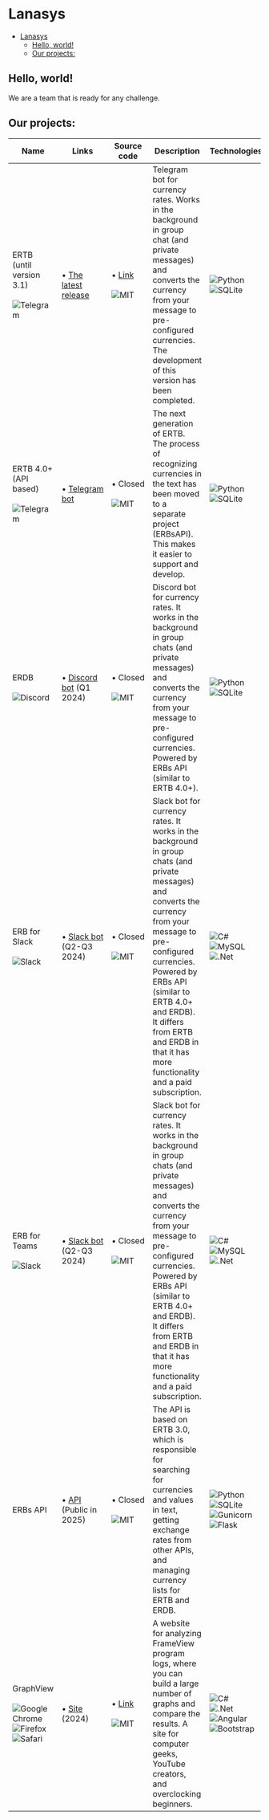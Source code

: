 # Lanasys
- [Lanasys](#lanasys)
  - [Hello, world!](#hello-world)
  - [Our projects:](#our-projects)

## Hello, world!
We are a team that is ready for any challenge.
## Our projects:
| Name                                                                                                                                                                                                                                                                                                                                                                | Links                                                                                                                                                                      | Source code                                                                                                                     | Description                                                                                                                                                                                                                                                                                                            | Technologies                                                                                                                                                                                                                                                                                                                                                                                                                                       | Status&nbsp;&nbsp;&nbsp;&nbsp;&nbsp;&nbsp;&nbsp;&nbsp;&nbsp;&nbsp;&nbsp;&nbsp;                                                                                                                                                 |
| ------------------------------------------------------------------------------------------------------------------------------------------------------------------------------------------------------------------------------------------------------------------------------------------------------------------------------------------------------------------- | -------------------------------------------------------------------------------------------------------------------------------------------------------------------------- | ------------------------------------------------------------------------------------------------------------------------------- | ---------------------------------------------------------------------------------------------------------------------------------------------------------------------------------------------------------------------------------------------------------------------------------------------------------------------- | -------------------------------------------------------------------------------------------------------------------------------------------------------------------------------------------------------------------------------------------------------------------------------------------------------------------------------------------------------------------------------------------------------------------------------------------------- | ------------------------------------------------------------------------------------------------------------------------------------------------------------------------------------------------------ |
| ERTB (until version 3.1)<br><br>![Telegram](https://img.shields.io/badge/Telegram-2CA5E0?style=flat-square&logo=telegram&logoColor=white)                                                                                                                                                                                                                           | &bull;&nbsp;[The latest release](https://github.com/Lanasys/exchange-rates-tg-bot/releases/tag/3.0.0r1) | &bull;&nbsp;[Link](https://github.com/Lanasys/exchange-rates-tg-bot)<br><br>![MIT](https://badgen.net/static/license/MIT/green) | Telegram bot for currency rates. Works in the background in group chat (and private messages) and converts the currency from your message to pre-configured currencies. The development of this version has been completed.                                                                                            | ![Python](https://img.shields.io/badge/python-3670A0?style=flat-square&logo=python&logoColor=ffdd54)<br>![SQLite](https://img.shields.io/badge/sqlite-%2307405e.svg?style=flat-square&logo=sqlite&logoColor=white)                                                                                                                                                                                                                                 | ![Status](https://badgen.net/static/Status/Legacy/blue)<br>![Development](https://badgen.net/static/Development/Finished/blue)<br>![Support](https://badgen.net/static/Support/No/red)             |
| ERTB 4.0+ (API based)<br><br>![Telegram](https://img.shields.io/badge/Telegram-2CA5E0?style=flat-square&logo=telegram&logoColor=white)                                                                                                                                                                                                                              | &bull;&nbsp;[Telegram bot](https://t.me/exchange_rates_vsk_bot)                                                                                                                                   | &bull;&nbsp;Closed<br> <br>![MIT](https://badgen.net/static/license/MIT/green)                                                  | The next generation of ERTB. The process of recognizing currencies in the text has been moved to a separate project (ERBsAPI). This makes it easier to support and develop.                                                                                                                                            | ![Python](https://img.shields.io/badge/python-3670A0?style=flat-square&logo=python&logoColor=ffdd54)<br>![SQLite](https://img.shields.io/badge/sqlite-%2307405e.svg?style=flat-square&logo=sqlite&logoColor=white)                                                                                                                                                                                                                                 | ![Status](https://badgen.net/static/Status/Active/green)<br>![Development](https://badgen.net/static/Development/Just%20a%20fixes/green)<br>![Support](https://badgen.net/static/Support/Yes/green)    |
| ERDB<br><br>![Discord](https://img.shields.io/badge/Discord-%235865F2.svg?style=flat-square&logo=discord&logoColor=white)                                                                                                                                                                                                                                           | &bull;&nbsp;[Discord bot]() (Q1 2024)                                                                                                                                      | &bull;&nbsp;Closed<br> <br>![MIT](https://badgen.net/static/license/MIT/green)                                                  | Discord bot for currency rates. It works in the background in group chats (and private messages) and converts the currency from your message to pre-configured currencies. Powered by ERBs API (similar to ERTB 4.0+).                                                                                                 | ![Python](https://img.shields.io/badge/python-3670A0?style=flat-square&logo=python&logoColor=ffdd54)<br>![SQLite](https://img.shields.io/badge/sqlite-%2307405e.svg?style=flat-square&logo=sqlite&logoColor=white)                                                                                                                                                                                                                                 | ![Status](https://badgen.net/static/Status/Work%20in%20progress/blue)<br>![Development](https://badgen.net/static/Development/Active/green)<br>![Support](https://badgen.net/static/Support/No/red) |
| ERB for Slack<br><br>![Slack](https://img.shields.io/badge/Slack-4A154B?style=flat-square&logo=slack&logoColor=white)                                                                                                                                                                                                                                              | &bull;&nbsp;[Slack bot]() (Q2-Q3 2024)                                                                                                                                     | &bull;&nbsp;Closed<br> <br>![MIT](https://badgen.net/static/license/MIT/green)                                                  | Slack bot for currency rates. It works in the background in group chats (and private messages) and converts the currency from your message to pre-configured currencies. Powered by ERBs API (similar to ERTB 4.0+ and ERDB). It differs from ERTB and ERDB in that it has more functionality and a paid subscription. | ![C#](https://img.shields.io/badge/c%23-%23239120.svg?style=flat-square&logo=csharp&logoColor=white)<br>![MySQL](https://img.shields.io/badge/mysql-%2300f.svg?style=flat-square&logo=mysql&logoColor=white)<br>![.Net](https://img.shields.io/badge/.NET-5C2D91?style=flat-square&logo=.net&logoColor=white)                                                                                                                                                                                                                                                                                                                                               | ![Status](https://badgen.net/static/Status/Work%20in%20progress/blue)<br>![Development](https://badgen.net/static/Development/Prending/orange)<br>![Support](https://badgen.net/static/Support/No/red) |
| ERB for Teams<br><br>![Slack](https://img.shields.io/badge/Teams-464EB8?style=flat-square&logo=microsoft&logoColor=white)                                                                                                                                                                                                                                              | &bull;&nbsp;[Slack bot]() (Q2-Q3 2024)                                                                                                                                     | &bull;&nbsp;Closed<br> <br>![MIT](https://badgen.net/static/license/MIT/green)                                                  | Slack bot for currency rates. It works in the background in group chats (and private messages) and converts the currency from your message to pre-configured currencies. Powered by ERBs API (similar to ERTB 4.0+ and ERDB). It differs from ERTB and ERDB in that it has more functionality and a paid subscription. | ![C#](https://img.shields.io/badge/c%23-%23239120.svg?style=flat-square&logo=csharp&logoColor=white)<br>![MySQL](https://img.shields.io/badge/mysql-%2300f.svg?style=flat-square&logo=mysql&logoColor=white)<br>![.Net](https://img.shields.io/badge/.NET-5C2D91?style=flat-square&logo=.net&logoColor=white)                                                                                                                                                                                                                                                                                                                                               | ![Status](https://badgen.net/static/Status/Work%20in%20progress/blue)<br>![Development](https://badgen.net/static/Development/Prending/orange)<br>![Support](https://badgen.net/static/Support/No/red) |
| ERBs API                                                                                                                                                                                                                                                                                                                                                            | &bull;&nbsp;[API]() (Public in 2025)                                                                                                                                       | &bull;&nbsp;Closed<br> <br>![MIT](https://badgen.net/static/license/MIT/green)                                                  | The API is based on ERTB 3.0, which is responsible for searching for currencies and values in text, getting exchange rates from other APIs, and managing currency lists for ERTB and ERDB.                                                                                                                             | ![Python](https://img.shields.io/badge/python-3670A0?style=flat-square&logo=python&logoColor=ffdd54)<br>![SQLite](https://img.shields.io/badge/sqlite-%2307405e.svg?style=flat-square&logo=sqlite&logoColor=white)<br>![Gunicorn](https://img.shields.io/badge/gunicorn-%298729.svg?style=flat-square&logo=gunicorn&logoColor=white)<br>![Flask](https://img.shields.io/badge/flask-%23000.svg?style=flat-square&logo=flask&logoColor=white)       | ![Status](https://badgen.net/static/Status/Active/green)<br>![Development](https://badgen.net/static/Development/Active/green)<br>![Support](https://badgen.net/static/Support/No/red)                 |
| GraphView<br><br>![Google Chrome](https://img.shields.io/badge/Google%20Chrome-4285F4?style=flat-square&logo=GoogleChrome&logoColor=white)<br>![Firefox](https://img.shields.io/badge/Firefox-FF7139?style=flat-square&logo=Firefox-Browser&logoColor=white)<br>![Safari](https://img.shields.io/badge/Safari-000000?style=flat-square&logo=Safari&logoColor=white) | &bull;&nbsp;[Site]() (2024)                                                                                                                                                | &bull;&nbsp;[Link](https://github.com/Lanasys/GraphView)<br> <br>![MIT](https://badgen.net/static/license/MIT/green)            | A website for analyzing FrameView program logs, where you can build a large number of graphs and compare the results. A site for computer geeks, YouTube creators, and overclocking beginners.                                                                                                                         | ![C#](https://img.shields.io/badge/c%23-%23239120.svg?style=flat-square&logo=c-sharp&logoColor=white)<br>![.Net](https://img.shields.io/badge/.NET-5C2D91?style=flat-square&logo=.net&logoColor=white)<br>![Angular](https://img.shields.io/badge/angular-%23DD0031.svg?style=flat-square&logo=angular&logoColor=white)<br>![Bootstrap](https://img.shields.io/badge/bootstrap-%238511FA.svg?style=flat-square&logo=bootstrap&logoColor=white)<br> | ![Status](https://badgen.net/static/Status/Frozen/blue)<br>![Development](https://badgen.net/static/Development/Prending/orange)<br>![Support](https://badgen.net/static/Support/No/red)               |
